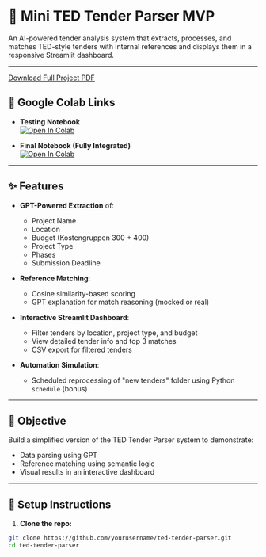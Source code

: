 # 🚀 Mini TED Tender Parser MVP

An AI-powered tender analysis system that extracts, processes, and matches TED-style tenders with internal references and displays them in a responsive Streamlit dashboard.

---
[Download Full Project PDF](docs/report.pdf)

## 🔗 Google Colab Links

- **Testing Notebook**  
  [![Open In Colab](https://colab.research.google.com/assets/colab-badge.svg)](https://colab.research.google.com/drive/1-0-L4kfnb8hzu7jQRMDgkEMUiQFW43FF#scrollTo=AJ73l1wOLp6O)

- **Final Notebook (Fully Integrated)**  
  [![Open In Colab](https://colab.research.google.com/assets/colab-badge.svg)](https://colab.research.google.com/drive/10Hb246jX23ai9dThcC7VlzlaLEnuNoDK#scrollTo=eSYo7UrlKaRs)

---

## ✨ Features

- **GPT-Powered Extraction** of:
  - Project Name
  - Location
  - Budget (Kostengruppen 300 + 400)
  - Project Type
  - Phases
  - Submission Deadline

- **Reference Matching**:
  - Cosine similarity-based scoring
  - GPT explanation for match reasoning (mocked or real)

- **Interactive Streamlit Dashboard**:
  - Filter tenders by location, project type, and budget
  - View detailed tender info and top 3 matches
  - CSV export for filtered tenders

- **Automation Simulation**:
  - Scheduled reprocessing of "new tenders" folder using Python `schedule` (bonus)

---

## 🎯 Objective

Build a simplified version of the TED Tender Parser system to demonstrate:

- Data parsing using GPT
- Reference matching using semantic logic
- Visual results in an interactive dashboard

---

## 🧪 Setup Instructions

1. **Clone the repo:**

```bash
git clone https://github.com/yourusername/ted-tender-parser.git
cd ted-tender-parser
